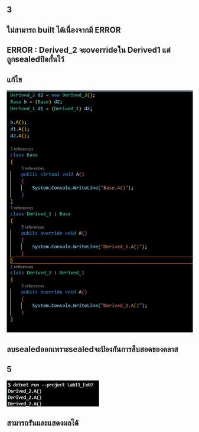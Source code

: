 ## 3
## ไม่สามารถ built ได้เนื่องจากมี ERROR
## ERROR : Derived_2 จะoverrideใน Derived1 แต่ถูกsealedปิดกั้นไว้

## แก้ไข
![alt text](image-10.png)
## ลบsealedออกเพราะsealedจะป้องกันการสืบสอดของคลาส

## 5
![alt text](image-11.png)
## สามารถรันและแสดงผลได้